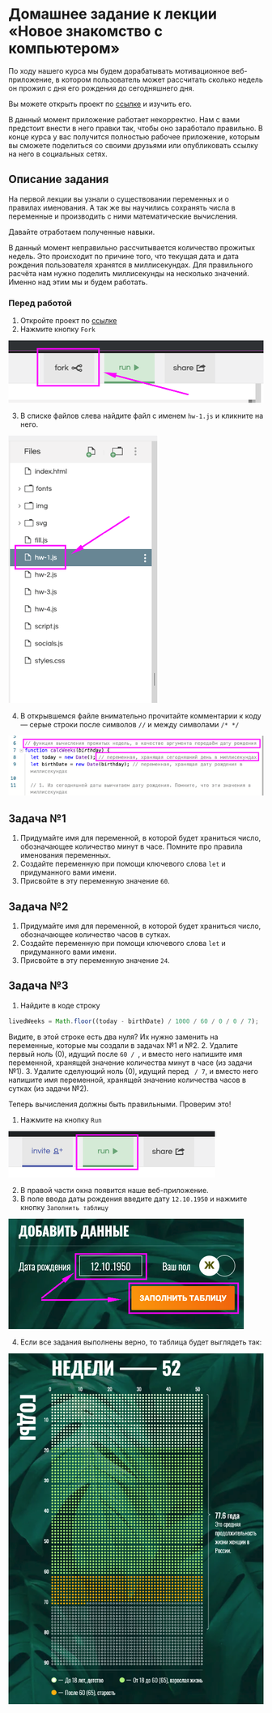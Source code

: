 # Домашнее задание к лекции «Новое знакомство с компьютером»

По ходу нашего курса мы будем дорабатывать мотивационное веб-приложение, в котором пользователь может рассчитать сколько недель он прожил с дня его рождения до сегодняшнего дня. 

Вы можете открыть проект по [ссылке](https://repl.it/@netologySD/SD-diploma) и изучить его. 

В данный момент приложение работает некорректно. Нам с вами предстоит внести в него правки так, чтобы оно заработало правильно. В конце курса у вас получится полностью рабочее приложение, которым вы сможете поделиться со своими друзьями или опубликовать ссылку на него в социальных сетях. 

## Описание задания
На первой лекции вы узнали о существовании переменных и о правилах именования. А так же вы научились сохранять числа в переменные и производить с ними математические вычисления. 

Давайте отработаем полученные навыки. 

В данный момент неправильно рассчитывается количество прожитых недель. Это происходит по причине того, что текущая дата и дата рождения пользователя хранятся в миллисекундах. Для правильного расчёта нам нужно поделить миллисекунды на несколько значений. Именно над этим мы и будем работать. 

### Перед работой
1. Откройте проект по [ссылке](https://repl.it/@netologySD/SD-diploma)
2. Нажмите кнопку `Fork`

![Кнопка Fork](../assets/fork.png)

3. В списке файлов слева найдите файл с именем `hw-1.js` и кликните на него.

![Файл hw-1](../assets/hw-1.png)

4. В открывшемся файле внимательно прочитайте комментарии к коду — серые строки после символов `//` и между символами `/* */`

![Комментарии в коде](../assets/comments.png)


## Задача №1
1. Придумайте имя для переменной, в которой будет храниться число, обозначающее количество минут в часе. Помните про правила именования переменных.
2. Создайте переменную при помощи ключевого слова `let` и придуманного вами имени. 
3. Присвойте в эту переменную значение `60`.

## Задача №2
1. Придумайте имя для переменной, в которой будет храниться число, обозначающее количество часов в сутках. 
2. Создайте переменную при помощи ключевого слова `let` и придуманного вами имени. 
3. Присвойте в эту переменную значение `24`.

## Задача №3
1. Найдите в коде строку 
```javascript
livedWeeks = Math.floor((today - birthDate) / 1000 / 60 / 0 / 0 / 7); 
```
Видите, в этой строке есть два нуля? Их нужно заменить на переменные, которые мы создали в задачах №1 и №2.
2. Удалите первый ноль (0), идущий после `60 / `, и вместо него напишите имя переменной, хранящей значение количества минут в часе (из задачи №1).
3. Удалите сделующий ноль (0), идущий перед ` / 7`, и вместо него напишите имя переменной, хранящей значение количества часов в сутках (из задачи №2). 

Теперь вычисления должны быть правильными. Проверим это!
1. Нажмите на кнопку `Run` 

![Кнопка Run](../assets/run.png)

2. В правой части окна появится наше веб-приложение. 
3. В поле ввода даты рождения введите дату `12.10.1950` и нажмите кнопку `Заполнить таблицу`

![Тестовые данные](../assets/input.png)

4. Если все задания выполнены верно, то таблица будет выглядеть так:

![Результат первого домашнего задания](../assets/result.png)
